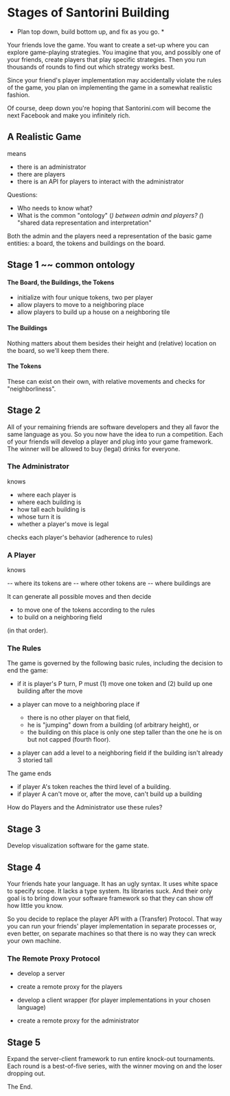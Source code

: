 # Stages of Santorini Building 

* Plan top down, build bottom up, and fix as you go. * 

Your friends love the game. You want to create a set-up where you can
explore game-playing strategies. You imagine that you, and possibly 
one of your friends, create players that play specific strategies. Then
you run thousands of rounds to find out which strategy works best. 

Since your friend's player implementation may accidentally violate the
rules of the game, you plan on implementing the game in a somewhat
realistic fashion. 

Of course, deep down you're hoping that Santorini.com will become the next
Facebook and make you infinitely rich.

## A Realistic Game 

means 

- there is an administrator 
- there are players 
- there is an API for players to interact with the administrator 

Questions: 

- Who needs to know what? 
- What is the common "ontology" (*) between admin and players? 
  (*) "shared data representation and interpretation"

Both the admin and the players need a representation of the basic game
entities: a board, the tokens and buildings on the board. 

## Stage 1 ~~ common ontology 

#### The Board, the Buildings, the Tokens 

- initialize with four unique tokens, two per player 
- allow players to move to a neighboring place 
- allow players to build up a house on a neighboring tile 

#### The Buildings 

Nothing matters about them besides their height and (relative) location on
the board, so we'll keep them there. 

#### The Tokens

These can exist on their own, with relative movements and checks for
"neighborliness". 

## Stage 2 

All of your remaining friends are software developers and they all favor
the same language as you. So you now have the idea to run a competition. 
Each of your friends will develop a player and plug into your game
framework. The winner will be allowed to buy (legal) drinks for everyone. 

### The Administrator 

knows

- where each player is 
- where each building is 
- how tall each building is 
- whose turn it is 
- whether a player's move is legal 

checks each player's behavior (adherence to rules)

### A Player 

knows 

-- where its tokens are 
-- where other tokens are 
-- where buildings are 

It can generate all possible moves and then decide 
- to move one of the tokens according to the rules 
- to build on a neighboring field 

(in that order). 

### The Rules 

The game is governed by the following basic rules, including the decision
to end the game: 

- if it is player's P turn, P must (1) move one token and (2) build up one
  building after the move 

- a player can move to a neighboring place if 
  - there is no other player on that field, 
  - he is "jumping" down from a building (of arbitrary height), or
  - the building on this place is only one step taller than the one he is on
    but not capped (fourth floor). 

- a player can add a level to a neighboring field if the building isn't
  already 3 storied tall 

The game ends

- if player A's token reaches the third level of a building.
- if player A can't move or, after the move, can't build up a building

How do Players and the Administrator use these rules? 

## Stage 3

Develop visualization software for the game state. 

## Stage 4

Your friends hate your language. It has an ugly syntax. It uses white space
to specify scope. It lacks a type system. Its libraries suck. And their
only goal is to bring down your software framework so that they can show
off how little you know. 

So you decide to replace the player API with a (Transfer) Protocol. That
way you can run your friends' player implementation in separate processes
or, even better, on separate machines so that there is no way they can
wreck your own machine. 

### The Remote Proxy Protocol 

- develop a server 
- create a remote proxy for the players 

- develop a client wrapper (for player implementations in your chosen language)
- create a remote proxy for the administrator 

## Stage 5 

Expand the server-client framework to run entire knock-out tournaments. 
Each round is a best-of-five series, with the winner moving on and the
loser dropping out. 

The End. 

